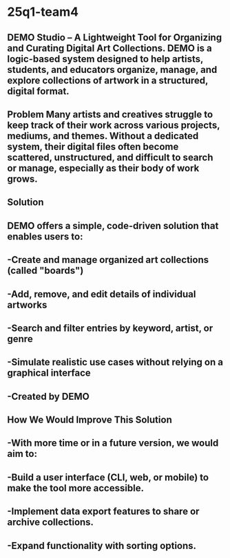 # 25q1-team4

## DEMO Studio – A Lightweight Tool for Organizing and Curating Digital Art Collections. DEMO is a logic-based system designed to help artists, students, and educators organize, manage, and explore collections of artwork in a structured, digital format.  

## Problem Many artists and creatives struggle to keep track of their work across various projects, mediums, and themes. Without a dedicated system, their digital files often become scattered, unstructured, and difficult to search or manage, especially as their body of work grows.

##  Solution

## DEMO offers a simple, code-driven solution that enables users to:

## -Create and manage organized art collections (called "boards")

## -Add, remove, and edit details of individual artworks

## -Search and filter entries by keyword, artist, or genre

## -Simulate realistic use cases without relying on a graphical interface

## -Created by DEMO



## How We Would Improve This Solution

## -With more time or in a future version, we would aim to:

## -Build a user interface (CLI, web, or mobile) to make the tool more accessible.

## -Implement data export features to share or archive collections.

## -Expand functionality with sorting options.       